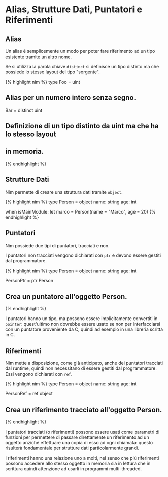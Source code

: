 # Alias, Strutture Dati, Puntatori e Riferimenti

## Alias

Un alias è semplicemente un modo per poter fare riferimento ad un tipo
esistente tramite un altro nome.

Se si utilizza la parola chiave `distinct` si definisce un tipo distinto ma che
possiede lo stesso layout del tipo "sorgente".

{% highlight nim %}
type
  Foo = uint
  ## Alias per un numero intero senza segno.

  Bar = distinct uint
  ## Definizione di un tipo distinto da uint ma che ha lo stesso layout
  ## in memoria.
{% endhighlight %}

## Strutture Dati

Nim permette di creare una struttura dati tramite `object`.

{% highlight nim %}
type
  Person = object
    name: string
    age: int

when isMainModule:
  let marco = Person(name = "Marco", age = 20)
{% endhighlight %}

## Puntatori

Nim possiede due tipi di puntatori, tracciati e non.

I puntatori non tracciati vengono dichiarati con `ptr` e devono
essere gestiti dal programmatore.

{% highlight nim %}
type
  Person = object
    name: string
    age: int

  PersonPtr = ptr Person
  ## Crea un puntatore all'oggetto Person.
{% endhighlight %}

I puntatori hanno un tipo, ma possono essere implicitamente convertiti in
`pointer`: quest'ultimo non dovrebbe essere usato se non per interfacciarsi
con un puntatore proveniente da C, quindi ad esempio in una libreria scritta
in C.

## Riferimenti

Nim mette a disposizione, come già anticipato, anche dei puntatori tracciati
dal runtime, quindi non necessitano di essere gestiti dal programmatore.
Essi vengono dichiarati con `ref`.

{% highlight nim %}
type
  Person = object
    name: string
    age: int

  PersonRef = ref object
  ## Crea un riferimento tracciato all'oggetto Person.
{% endhighlight %}

I puntatori tracciati (o riferimenti) possono essere usati come parametri di
funzioni per permettere di passare direttamente un riferimento ad un oggetto
anziché effettuare una copia di esso ad ogni chiamata: questo risulterà
fondamentale per strutture dati particolarmente grandi.

I riferimenti hanno una relazione uno a molti, nel senso che più riferimenti
possono accedere allo stesso oggetto in memoria sia in lettura che
in scrittura quindi attenzione ad usarli in programmi multi-threaded.

